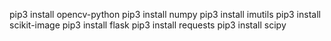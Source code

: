 pip3 install opencv-python
pip3 install numpy
pip3 install imutils
pip3 install scikit-image
pip3 install flask
pip3 install requests
pip3 install scipy